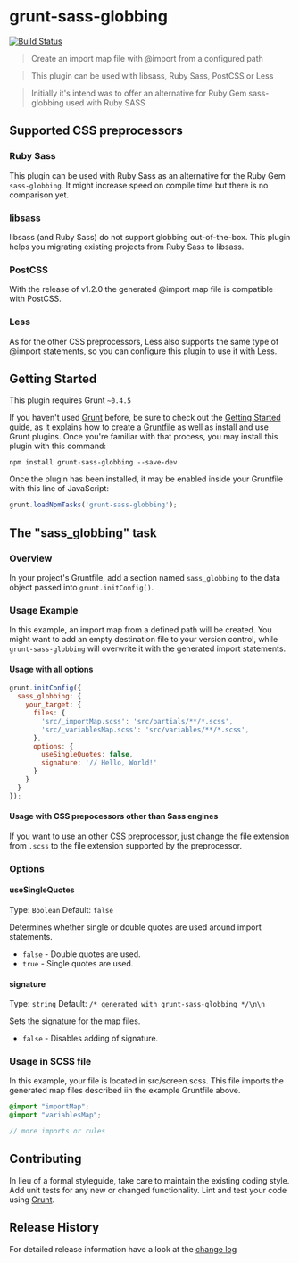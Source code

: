 # grunt-sass-globbing

[![Build Status](https://travis-ci.org/DennisBecker/grunt-sass-globbing.svg?branch=master)](https://travis-ci.org/DennisBecker/grunt-sass-globbing)

> Create an import map file with @import from a configured path

> This plugin can be used with libsass, Ruby Sass, PostCSS or Less

> Initially it's intend was to offer an alternative for Ruby Gem sass-globbing used with Ruby SASS

## Supported CSS preprocessors

### Ruby Sass

This plugin can be used with Ruby Sass as an alternative for the Ruby Gem `sass-globbing`. It might increase speed on compile time but there is no comparison yet.

### libsass

libsass (and Ruby Sass) do not support globbing out-of-the-box. This plugin helps you migrating existing projects from Ruby Sass to libsass.

### PostCSS

With the release of v1.2.0 the generated @import map file is compatible with PostCSS.

### Less

As for the other CSS preprocessors, Less also supports the same type of @import statements, so you can configure this plugin to use it with Less.


## Getting Started

This plugin requires Grunt `~0.4.5`

If you haven't used [Grunt](http://gruntjs.com/) before, be sure to check out the [Getting Started](http://gruntjs.com/getting-started) guide, as it explains how to create a [Gruntfile](http://gruntjs.com/sample-gruntfile) as well as install and use Grunt plugins. Once you're familiar with that process, you may install this plugin with this command:

```shell
npm install grunt-sass-globbing --save-dev
```

Once the plugin has been installed, it may be enabled inside your Gruntfile with this line of JavaScript:

```js
grunt.loadNpmTasks('grunt-sass-globbing');
```

## The "sass_globbing" task

### Overview

In your project's Gruntfile, add a section named `sass_globbing` to the data object passed into `grunt.initConfig()`.

### Usage Example

In this example, an import map from a defined path will be created.
You might want to add an empty destination file to your version control, while `grunt-sass-globbing` will overwrite it with the generated import statements.

#### Usage with all options

```js
grunt.initConfig({
  sass_globbing: {
    your_target: {
      files: {
        'src/_importMap.scss': 'src/partials/**/*.scss',
        'src/_variablesMap.scss': 'src/variables/**/*.scss',
      },
      options: {
        useSingleQuotes: false,
        signature: '// Hello, World!'
      }
    }
  }
});
```

#### Usage with CSS prepocessors other than Sass engines

If you want to use an other CSS preprocessor, just change the file extension from `.scss` to the file extension supported by the preprocessor.

### Options

#### useSingleQuotes
Type: `Boolean`
Default: `false`

Determines whether single or double quotes are used around import statements.

* `false` - Double quotes are used.
* `true` - Single quotes are used.

#### signature
Type: `string`
Default: `/* generated with grunt-sass-globbing */\n\n`

Sets the signature for the map files.

* `false` - Disables adding of signature.

### Usage in SCSS file

In this example, your file is located in src/screen.scss. This file imports the generated map files
described iin the example Gruntfile above.

```scss
@import "importMap";
@import "variablesMap";

// more imports or rules
```

## Contributing

In lieu of a formal styleguide, take care to maintain the existing coding style. Add unit tests for any new or changed functionality. Lint and test your code using [Grunt](http://gruntjs.com/).

## Release History

For detailed release information have a look at the [change log](CHANGELOG.md)
